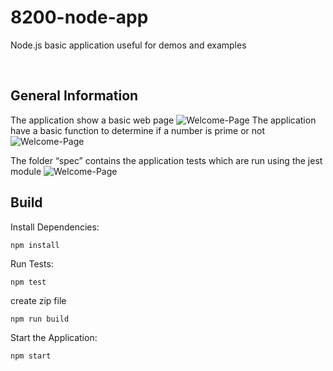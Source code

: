 # 8200-node-app
Node.js basic application useful for demos and examples

&nbsp;

## General Information

The application show a basic web page
![Welcome-Page](https://github.com/bynet-devops-training/8200-node-app/blob/main/images/Image1.png?raw=true)
The application have a basic function to determine if a number is prime or not
![Welcome-Page](https://github.com/bynet-devops-training/8200-node-app/blob/main/images/Image2.png?raw=true)

The folder “spec” contains the application tests which are run using the jest module
![Welcome-Page](https://github.com/bynet-devops-training/8200-node-app/blob/main/images/Image3.png?raw=true)

## Build

Install Dependencies:
```
npm install
```

Run Tests:
```
npm test
```

create zip file
```
npm run build
```

Start the Application:
```
npm start
```
